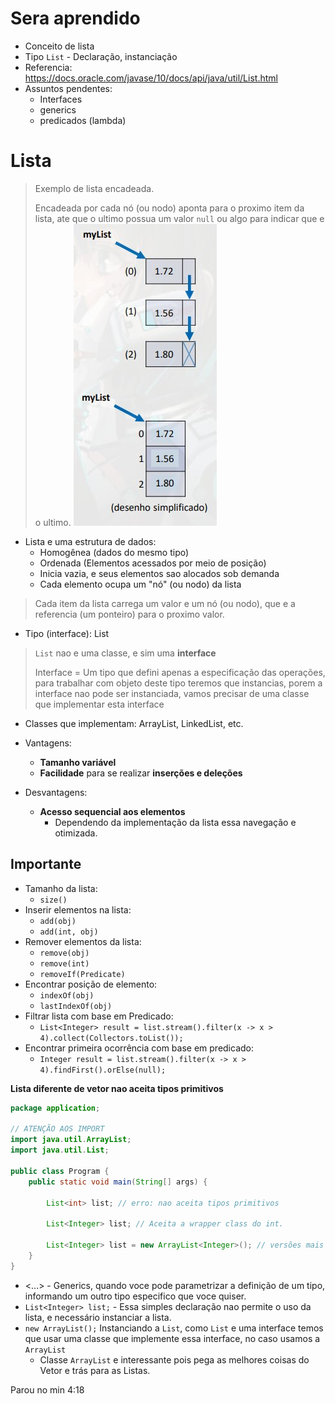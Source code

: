 # Sera aprendido

- Conceito de lista
- Tipo `List` - Declaração, instanciação
- Referencia: <https://docs.oracle.com/javase/10/docs/api/java/util/List.html> 
- Assuntos pendentes:
    - Interfaces
    - generics
    - predicados (lambda)
    
# Lista

> Exemplo de lista encadeada.
>
> Encadeada por cada nó (ou nodo) aponta para o proximo item da lista, ate que o ultimo possua um valor `null` ou algo para indicar que e o ultimo.
![Lista Encadeada](./lista/listaEncadeada.jpg)

- Lista e uma estrutura de dados:
    - Homogênea (dados do mesmo tipo)
    - Ordenada (Elementos acessados por meio de posição)
    - Inicia vazia, e seus elementos sao alocados sob demanda
    - Cada elemento ocupa um "nó" (ou nodo) da lista
> Cada item da lista carrega um valor e um nó (ou nodo), que e a referencia (um ponteiro) para o proximo valor.
    
- Tipo (interface): List
> `List` nao e uma classe, e sim uma **interface**
>
> Interface = Um tipo que defini apenas a especificação das operações, para trabalhar com objeto deste tipo teremos que instancias, porem a interface nao pode ser instanciada, vamos precisar de uma classe que implementar esta interface
- Classes que implementam: ArrayList, LinkedList, etc.

- Vantagens:
    - **Tamanho variável**
    - **Facilidade** para se realizar **inserções e deleções**
- Desvantagens:
    - **Acesso sequencial aos elementos**
        - Dependendo da implementação da lista essa navegação e otimizada.

## Importante

- Tamanho da lista:
    - `size()`
- Inserir elementos na lista:
    - `add(obj)`
    - `add(int, obj)`
- Remover elementos da lista:
    - `remove(obj)`
    - `remove(int)`
    - `removeIf(Predicate)`
- Encontrar posição de elemento:
    - `indexOf(obj)`
    - `lastIndexOf(obj)`
- Filtrar lista com base em Predicado:
    - `List<Integer> result = list.stream().filter(x -> x > 4).collect(Collectors.toList());`
- Encontrar primeira ocorrência com base em predicado:
    - `Integer result = list.stream().filter(x -> x > 4).findFirst().orElse(null);`


**Lista diferente de vetor nao aceita tipos primitivos**

```java
package application;

// ATENÇÃO AOS IMPORT
import java.util.ArrayList;
import java.util.List;

public class Program {
    public static void main(String[] args) {

        List<int> list; // erro: nao aceita tipos primitivos

        List<Integer> list; // Aceita a wrapper class do int.
        
        List<Integer> list = new ArrayList<Integer>(); // versões mais recentes do Java, nao e necessário adicionar Wrapper class também na instanciação
    }
}
```

- <...> - Generics, quando voce pode parametrizar a definição de um tipo, informando um outro tipo especifico que voce quiser.
- `List<Integer> list;` - Essa simples declaração nao permite o uso da lista, e necessário instanciar a lista.
- `new ArrayList();` Instanciando a `List`, como `List` e uma interface temos que usar uma classe que implemente essa interface, no caso usamos a `ArrayList`
    - Classe `ArrayList` e interessante pois pega as melhores coisas do Vetor e trás para as Listas.
    
Parou  no min 4:18